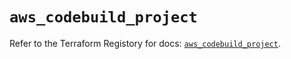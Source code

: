 # `aws_codebuild_project`

Refer to the Terraform Registory for docs: [`aws_codebuild_project`](https://registry.terraform.io/providers/hashicorp/aws/5.21.0/docs/resources/codebuild_project).
